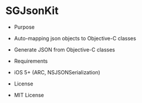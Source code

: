 SGJsonKit
=========

* Purpose
 * Auto-mapping json objects to Objective-C classes
 * Generate JSON from Objective-C classes

* Requirements
 * iOS 5+ (ARC, NSJSONSerialization)

* License
 * MIT License

